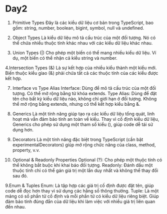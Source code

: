 
# Day2
1. Primitive Types 
Đây là các kiểu dữ liệu cơ bản trong TypeScript, bao gồm: string, number, boolean, bigint, symbol, null và undefined.

3. Object Types
Là kiểu dữ liệu mô tả cấu trúc của một đối tượng. Nó có thể chứa nhiều thuộc tính khác nhau với các kiểu dữ liệu khác nhau.
4. Union Types (|)
Cho phép một biến có thể mang nhiều kiểu dữ liệu. Ví dụ, một biến có thể nhận cả kiểu string và number.

4.Intersection Types (&)
Là sự kết hợp của nhiều kiểu thành một kiểu mới. Biến thuộc kiểu giao (&) phải chứa tất cả các thuộc tính của các kiểu được kết hợp.

7. Interface vs Type Alias
Interface: Dùng để mô tả cấu trúc của một đối tượng. Có thể mở rộng bằng từ khóa extends.
Type Alias: Dùng để đặt tên cho bất kỳ kiểu dữ liệu nào, không chỉ giới hạn ở đối tượng. Không thể mở rộng bằng extends, nhưng có thể kết hợp kiểu bằng &.

9. Generics
Là một tính năng giúp tạo ra các kiểu dữ liệu tổng quát, linh hoạt mà vẫn đảm bảo tính an toàn về kiểu. Thay vì cố định kiểu dữ liệu, Generics cho phép sử dụng một tham số kiểu (), giúp code dễ tái sử dụng hơn.

11. Decorators
Là một tính năng đặc biệt trong TypeScript (cần bật experimentalDecorators) giúp mở rộng chức năng của class, method, property, v.v.

13. Optional & Readonly Properties
Optional (?): Cho phép một thuộc tính có thể không bắt buộc khi khai báo đối tượng.
Readonly: Đánh dấu một thuộc tính chỉ có thể gán giá trị một lần duy nhất và không thể thay đổi sau đó.

9.Enum & Tuples
Enum: Là tập hợp các giá trị cố định được đặt tên, giúp code dễ đọc hơn thay vì sử dụng các hằng số thông thường.
Tuple: Là một mảng có số phần tử cố định và mỗi phần tử có kiểu dữ liệu riêng biệt. Giúp đảm bảo tính đúng đắn của dữ liệu khi làm việc với nhiều giá trị liên quan đến nhau.

